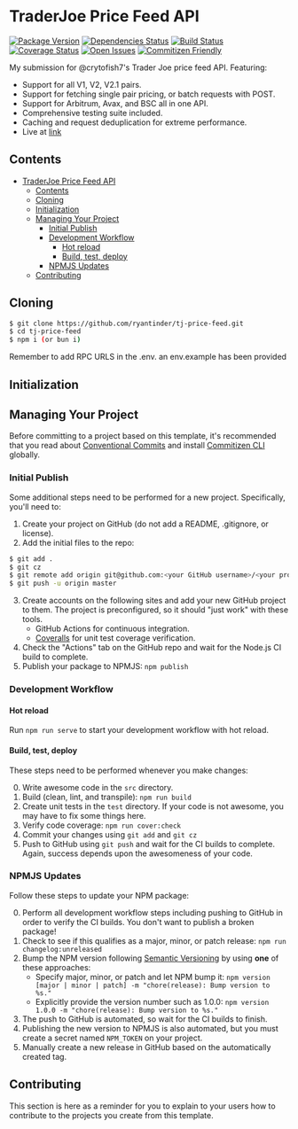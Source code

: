 # TraderJoe Price Feed API

[![Package Version][package-image]][package-url]
[![Dependencies Status][dependencies-image]][dependencies-url]
[![Build Status][build-image]][build-url]
[![Coverage Status][coverage-image]][coverage-url]
[![Open Issues][issues-image]][issues-url]
[![Commitizen Friendly][commitizen-image]][commitizen-url]

My submission for @crytofish7's Trader Joe price feed API. Featuring:

* Support for all V1, V2, V2.1 pairs.
* Support for fetching single pair pricing, or batch requests with POST.
* Support for Arbitrum, Avax, and BSC all in one API.
* Comprehensive testing suite included.
* Caching and request deduplication for extreme performance.
* Live at [link](https://tj-price-feed-production.up.railway.app/)


## Contents

- [TraderJoe Price Feed API](#traderjoe-price-feed-api)
  - [Contents](#contents)
  - [Cloning](#cloning)
  - [Initialization](#initialization)
  - [Managing Your Project](#managing-your-project)
    - [Initial Publish](#initial-publish)
    - [Development Workflow](#development-workflow)
      - [Hot reload](#hot-reload)
      - [Build, test, deploy](#build-test-deploy)
    - [NPMJS Updates](#npmjs-updates)
  - [Contributing](#contributing)

## Cloning

```bash
$ git clone https://github.com/ryantinder/tj-price-feed.git
$ cd tj-price-feed
$ npm i (or bun i)
```
Remember to add RPC URLS in the .env. an env.example has been provided

## Initialization



## Managing Your Project

Before committing to a project based on this template, it's recommended that you read about [Conventional Commits](https://conventionalcommits.org) and install [Commitizen CLI](http://commitizen.github.io/cz-cli/) globally.

### Initial Publish

Some additional steps need to be performed for a new project.  Specifically, you'll need to:

1. Create your project on GitHub (do not add a README, .gitignore, or license).
2. Add the initial files to the repo:
```bash
$ git add .
$ git cz
$ git remote add origin git@github.com:<your GitHub username>/<your project name>
$ git push -u origin master
```
3. Create accounts on the following sites and add your new GitHub project to them.  The project is preconfigured, so it should "just work" with these tools.
	* GitHub Actions for continuous integration.
	* [Coveralls](https://coveralls.io) for unit test coverage verification.
4. Check the "Actions" tab on the GitHub repo and wait for the Node.js CI build to complete.
5. Publish your package to NPMJS: `npm publish`

### Development Workflow

#### Hot reload
Run `npm run serve` to start your development workflow with hot reload.

#### Build, test, deploy

These steps need to be performed whenever you make changes:

0. Write awesome code in the `src` directory.
1. Build (clean, lint, and transpile): `npm run build`
2. Create unit tests in the `test` directory.  If your code is not awesome, you may have to fix some things here.
3. Verify code coverage: `npm run cover:check`
4. Commit your changes using `git add` and `git cz`
5. Push to GitHub using `git push` and wait for the CI builds to complete.  Again, success depends upon the awesomeness of your code.

### NPMJS Updates

Follow these steps to update your NPM package:

0. Perform all development workflow steps including pushing to GitHub in order to verify the CI builds.  You don't want to publish a broken package!
1. Check to see if this qualifies as a major, minor, or patch release: `npm run changelog:unreleased`
2. Bump the NPM version following [Semantic Versioning](https://semver.org) by using **one** of these approaches:
	* Specify major, minor, or patch and let NPM bump it: `npm version [major | minor | patch] -m "chore(release): Bump version to %s."`
	* Explicitly provide the version number such as 1.0.0: `npm version 1.0.0 -m "chore(release): Bump version to %s."`
3. The push to GitHub is automated, so wait for the CI builds to finish.
4. Publishing the new version to NPMJS is also automated, but you must create a secret named `NPM_TOKEN` on your project.
5. Manually create a new release in GitHub based on the automatically created tag.

## Contributing

This section is here as a reminder for you to explain to your users how to contribute to the projects you create from this template.

[build-image]: https://img.shields.io/github/actions/workflow/status/chriswells0/node-typescript-template/ci-build.yaml?branch=master
[build-url]: https://github.com/chriswells0/node-typescript-template/actions/workflows/ci-build.yaml
[commitizen-image]: https://img.shields.io/badge/commitizen-friendly-brightgreen.svg
[commitizen-url]: http://commitizen.github.io/cz-cli
[coverage-image]: https://coveralls.io/repos/github/chriswells0/node-typescript-template/badge.svg?branch=master
[coverage-url]: https://coveralls.io/github/chriswells0/node-typescript-template?branch=master
[dependencies-image]: https://img.shields.io/librariesio/release/npm/typescript-template
[dependencies-url]: https://www.npmjs.com/package/typescript-template?activeTab=dependencies
[issues-image]: https://img.shields.io/github/issues/chriswells0/node-typescript-template.svg?style=popout
[issues-url]: https://github.com/chriswells0/node-typescript-template/issues
[package-image]: https://img.shields.io/npm/v/typescript-template
[package-url]: https://www.npmjs.com/package/typescript-template
[project-url]: https://github.com/chriswells0/node-typescript-template
